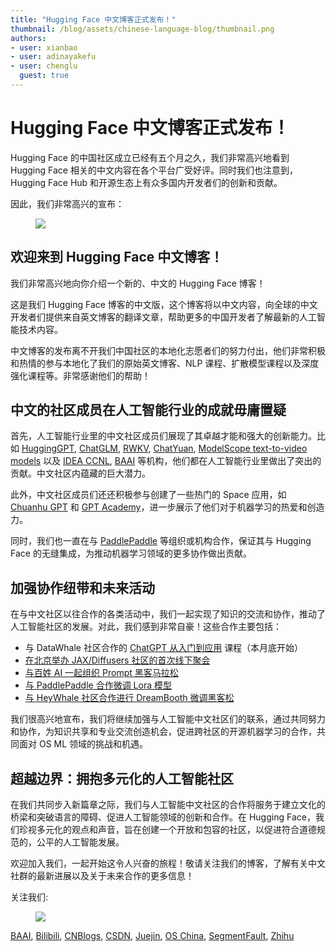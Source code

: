```yaml
---
title: "Hugging Face 中文博客正式发布！"
thumbnail: /blog/assets/chinese-language-blog/thumbnail.png
authors:
- user: xianbao
- user: adinayakefu
- user: chenglu
  guest: true
---
```


<h1>Hugging Face 中文博客正式发布！</h1>

<!-- {blog_metadata} -->
<!-- {authors} -->


Hugging Face 的中国社区成立已经有五个月之久，我们非常高兴地看到 Hugging Face 相关的中文内容在各个平台广受好评。同时我们也注意到，Hugging Face Hub 和开源生态上有众多国内开发者们的创新和贡献。

因此，我们非常高兴的宣布：

<figure class="image text-center">
  <img src="https://huggingface.co/datasets/huggingface/documentation-images/resolve/main/blog/chinese-language-blog/announcement.png">
</figure> 


## 欢迎来到 Hugging Face 中文博客！

我们非常高兴地向你介绍一个新的、中文的 Hugging Face 博客！

这是我们 Hugging Face 博客的中文版，这个博客将以中文内容，向全球的中文开发者们提供来自英文博客的翻译文章，帮助更多的中国开发者了解最新的人工智能技术内容。

中文博客的发布离不开我们中国社区的本地化志愿者们的努力付出，他们非常积极和热情的参与本地化了我们的原始英文博客、NLP 课程、扩散模型课程以及深度强化课程等。非常感谢他们的帮助！


## 中文的社区成员在人工智能行业的成就毋庸置疑

首先，人工智能行业里的中文社区成员们展现了其卓越才能和强大的创新能力。比如 [HuggingGPT](https://huggingface.co/spaces/microsoft/HuggingGPT), [ChatGLM](https://huggingface.co/THUDM/chatglm-6b), [RWKV](https://huggingface.co/spaces/BlinkDL/Raven-RWKV-7B), [ChatYuan](https://huggingface.co/spaces/ClueAI/ChatYuan-large-v2), [ModelScope text-to-video models](https://huggingface.co/spaces/damo-vilab/modelscope-text-to-video-synthesis) 以及 [IDEA CCNL](https://huggingface.co/IDEA-CCNL), [BAAI](https://huggingface.co/BAAI) 等机构，他们都在人工智能行业里做出了突出的贡献。中文社区内蕴藏的巨大潜力。

此外，中文社区成员们还还积极参与创建了一些热门的 Space 应用，如 [Chuanhu GPT](https://huggingface.co/spaces/jdczlx/ChatGPT-chuanhu) 和 [GPT Academy](https://huggingface.co/spaces/qingxu98/gpt-academic)，进一步展示了他们对于机器学习的热爱和创造力。

同时，我们也一直在与 [PaddlePaddle](https://huggingface.co/blog/paddlepaddle) 等组织或机构合作，保证其与 Hugging Face 的无缝集成，为推动机器学习领域的更多协作做出贡献。


## 加强协作纽带和未来活动

在与中文社区以往合作的各类活动中，我们一起实现了知识的交流和协作，推动了人工智能社区的发展。对此，我们感到非常自豪！这些合作主要包括：

- 与 DataWhale 社区合作的 [ChatGPT 从入门到应用](https://mp.weixin.qq.com/s/byR2n-5QJmy34Jq0W3ECDg) 课程（本月底开始）
- [在北京举办 JAX/Diffusers 社区的首次线下聚会](https://twitter.com/huggingface/status/1648986159580876800)
- [与百姓 AI 一起组织 Prompt 黑客马拉松](https://mp.weixin.qq.com/s/M5vjicNG1uBdCQzQtQU9yw)
- [与 PaddlePaddle 合作微调 Lora 模型](https://aistudio.baidu.com/aistudio/competition/detail/860/0/introduction)
- [与 HeyWhale 社区合作进行 DreamBooth 微调黑客松](https://www.heywhale.com/home/competition/63bbfb98de6c0e9cdb0d9dd5)

我们很高兴地宣布，我们将继续加强与人工智能中文社区们的联系，通过共同努力和协作，为知识共享和专业交流创造机会，促进跨社区的开源机器学习的合作，共同面对 OS ML 领域的挑战和机遇。

## 超越边界：拥抱多元化的人工智能社区

在我们共同步入新篇章之际，我们与人工智能中文社区的合作将服务于建立文化的桥梁和突破语言的障碍、促进人工智能领域的创新和合作。在 Hugging Face，我们珍视多元化的观点和声音，旨在创建一个开放和包容的社区，以促进符合道德规范的，公平的人工智能发展。

欢迎加入我们，一起开始这令人兴奋的旅程！敬请关注我们的博客，了解有关中文社群的最新进展以及关于未来合作的更多信息！


关注我们: 

<figure class="image text-center">
  <img src="https://huggingface.co/datasets/huggingface/documentation-images/resolve/main/blog/chinese-language-blog/wechat.jpg">
</figure> 



[BAAI](https://hub.baai.ac.cn/users/45017), [Bilibili](https://space.bilibili.com/1740664937/), [CNBlogs](https://www.cnblogs.com/huggingface), [CSDN](https://huggingface.blog.csdn.net/), [Juejin](https://juejin.cn/user/611789528634712), [OS China](https://my.oschina.net/HuggingFace), [SegmentFault](https://segmentfault.com/u/huggingface), [Zhihu](https://www.zhihu.com/org/huggingface)
